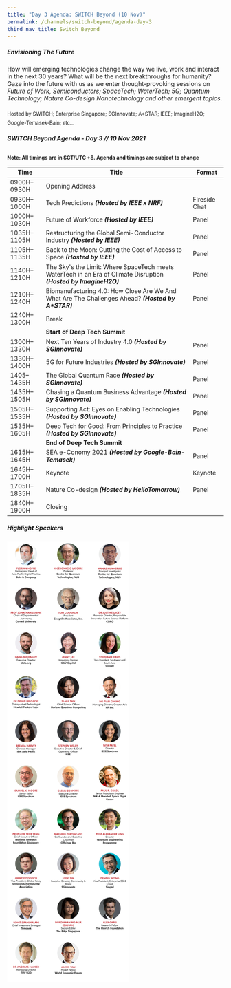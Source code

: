 ```yaml
---
title: "Day 3 Agenda: SWITCH Beyond (10 Nov)"
permalink: /channels/switch-beyond/agenda-day-3
third_nav_title: Switch Beyond
---
```

##### Envisioning The Future

How will emerging technologies change the way we live, work and interact in the next 30 years? What will be the next breakthroughs for humanity? Gaze into the future with us as we enter thought-provoking sessions on *Future of Work, Semiconductors; SpaceTech; WaterTech; 5G; Quantum Technology; Nature Co-design Nanotechnology and other emergent topics.*

<sub>Hosted by SWITCH; Enterprise Singapore; SGInnovate; A*STAR; IEEE;  ImagineH2O; Google-Temasek-Bain; etc...</sub>

##### SWITCH Beyond Agenda - Day 3 // 10 Nov 2021

<sub>**Note: All timings are in SGT/UTC +8. Agenda and timings are subject to change**</sub>

| Time | Title | Format |
| -------- | -------- | -------- |
| 0900H–0930H     | Opening Address    |      |
| 0930H–1000H     | Tech Predictions **_(Hosted by IEEE x NRF)_**    | Fireside Chat     |
| 1000H–1030H     | Future of Workforce **_(Hosted by IEEE)_**     | Panel     |
| 1035H–1105H     | Restructuring the Global Semi-Conductor Industry **_(Hosted by IEEE)_**     | Panel    |
| 1105H–1135H     | Back to the Moon: Cutting the Cost of Access to Space **_(Hosted by IEEE)_**     | Panel   |
| 1140H–1210H     | The Sky's the Limit: Where SpaceTech meets WaterTech in an Era of Climate Disruption **_(Hosted by ImagineH2O)_**       | Panel     |
| 1210H–1240H     | Biomanufacturing 4.0: How Close Are We And What Are The Challenges Ahead? **_(Hosted by A*STAR)_**     | Panel     |
| 1240H–1300H     | Break     |     |
|      | **Start of Deep Tech Summit**     |      |
| 1300H–1330H     | Next Ten Years of Industry 4.0 **_(Hosted by SGInnovate)_**    | Panel     |
| 1330H–1400H     | 5G for Future Industries **_(Hosted by SGInnovate)_**     | Panel     |
| 1405–1435H     | The Global Quantum Race **_(Hosted by SGInnovate)_**    | Panel     |
| 1435H–1505H     | Chasing a Quantum Business Advantage **_(Hosted by SGInnovate)_**    | Panel     |
| 1505H–1535H     | Supporting Act: Eyes on Enabling Technologies **_(Hosted by SGInnovate)_**     | Panel    |
| 1535H–1605H     | Deep Tech for Good: From Principles to Practice **_(Hosted by SGInnovate)_**     | Panel     |
|      | **End of Deep Tech Summit**     |      |
| 1615H–1645H     | SEA e-Conomy 2021 **_(Hosted by Google-Bain-Temasek)_**     | Panel    |
| 1645H–1700H     | Keynote    | Keynote     |
| 1705H–1835H     | Nature Co-design **_(Hosted by HelloTomorrow)_**    | Panel     |
| 1840H–1900H     | Closing     |    |

##### Highlight Speakers
![Alt text for image on Isomer site](/images/SWITCH_2021_Speakers_Beyond_Day3_Highlights_v1.png)